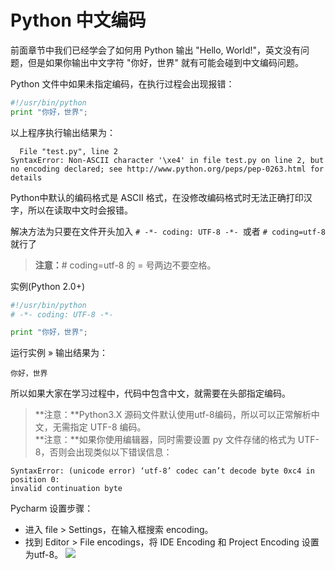 # Python 中文编码
前面章节中我们已经学会了如何用 Python 输出 "Hello, World!"，英文没有问题，但是如果你输出中文字符 "你好，世界" 就有可能会碰到中文编码问题。

Python 文件中如果未指定编码，在执行过程会出现报错：

```python
#!/usr/bin/python
print "你好，世界";
```

以上程序执行输出结果为：

```shell
  File "test.py", line 2
SyntaxError: Non-ASCII character '\xe4' in file test.py on line 2, but no encoding declared; see http://www.python.org/peps/pep-0263.html for details
```

Python中默认的编码格式是 ASCII 格式，在没修改编码格式时无法正确打印汉字，所以在读取中文时会报错。

解决方法为只要在文件开头加入 ``# -*- coding: UTF-8 -*- ``或者 `# coding=utf-8` 就行了

>**注意：**# coding=utf-8 的 = 号两边不要空格。

实例(Python 2.0+)
```python
#!/usr/bin/python
# -*- coding: UTF-8 -*-

print "你好，世界";
```
运行实例 »
输出结果为：

```
你好，世界
```
所以如果大家在学习过程中，代码中包含中文，就需要在头部指定编码。

>**注意：**Python3.X 源码文件默认使用utf-8编码，所以可以正常解析中文，无需指定 UTF-8 编码。\
**注意：**如果你使用编辑器，同时需要设置 py 文件存储的格式为 UTF-8，否则会出现类似以下错误信息：
```
SyntaxError: (unicode error) ‘utf-8’ codec can’t decode byte 0xc4 in position 0:
invalid continuation byte
```
Pycharm 设置步骤：
- 进入 file > Settings，在输入框搜索 encoding。
- 找到 Editor > File encodings，将 IDE Encoding 和 Project Encoding 设置为utf-8。
![](https://www.runoob.com/wp-content/uploads/2014/12/pycharm-utf8.jpg)
